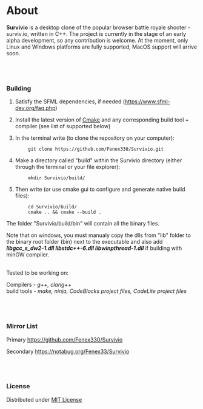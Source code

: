 # About<br>

**Survivio** is a desktop clone of the popular browser battle royale shooter - surviv.io, written in C++.
The project is currently in the stage of an early alpha development, so any contribution is welcome.
At the moment, only Linux and Windows platforms are fully supported, MacOS support will arrive soon. <br><br><br><br>





### Building

1. Satisfy the SFML dependencies, if needed (https://www.sfml-dev.org/faq.php)


2. Install the latest version of [Cmake](https://cmake.org/download/)
   and any corresponding build tool + compiler (see list of supported below)


3. In the terminal write (to clone the repository on your computer):<br>
```
        git clone https://github.com/Fenex330/Survivio.git
```

4. Make a directory called "build" within the Survivio directory (either through the terminal or your file explorer):<br>
```
        mkdir Survivio/build/
```

5. Then write (or use cmake gui to configure and generate native build files):<br>
```
        cd Survivio/build/
        cmake .. && cmake --build .
```

The folder "Survivio/build/bin" will contain all the binary files.

Note that on windows, you must manualy copy the dlls from "lib" folder to the binary root folder (bin) next to the executable
and also add ***libgcc_s_dw2-1.dll libstdc++-6.dll libwinpthread-1.dll*** if building with minGW compiler. <br><br>



Tested to be working on:

Compilers - *g++, clang++* <br>
build tools - *make, ninja, CodeBlocks project files, CodeLite project files* <br><br><br><br>





### Mirror List

Primary https://github.com/Fenex330/Survivio

Secondary https://notabug.org/Fenex33/Survivio <br><br><br><br>





### License

Distributed under [MIT License](./LICENSE.txt)
